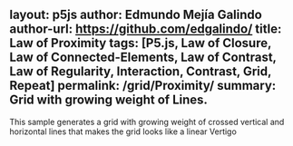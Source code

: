 layout: p5js
author: Edmundo Mejía Galindo
author-url: https://github.com/edgalindo/
title: Law of Proximity
tags: [P5.js, Law of Closure, Law of Connected-Elements, Law of Contrast, Law of Regularity, Interaction, Contrast, Grid, Repeat]
permalink: /grid/Proximity/
summary: Grid with growing weight of Lines.
---
This sample generates a grid with growing weight of crossed vertical and horizontal lines that makes the grid looks like a linear Vertigo
